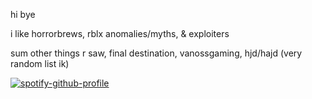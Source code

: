 hi bye

i like horrorbrews, rblx anomalies/myths, & exploiters

sum other things r saw, final destination, vanossgaming, hjd/hajd (very random list ik)

[![spotify-github-profile](https://spotify-github-profile.kittinanx.com/api/view?uid=31ccuakfop2nbrlfgknd5fracn3i&cover_image=true&theme=natemoo-re&show_offline=false&background_color=121212&interchange=true&bar_color=ffffff&bar_color_cover=false)](https://github.com/kittinan/spotify-github-profile)




